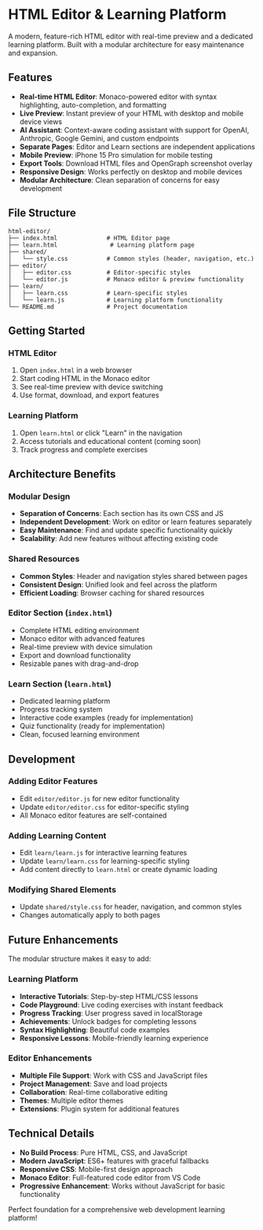# HTML Editor & Learning Platform

A modern, feature-rich HTML editor with real-time preview and a dedicated learning platform. Built with a modular architecture for easy maintenance and expansion.

## Features

- **Real-time HTML Editor**: Monaco-powered editor with syntax highlighting, auto-completion, and formatting
- **Live Preview**: Instant preview of your HTML with desktop and mobile device views
- **AI Assistant**: Context-aware coding assistant with support for OpenAI, Anthropic, Google Gemini, and custom endpoints
- **Separate Pages**: Editor and Learn sections are independent applications
- **Mobile Preview**: iPhone 15 Pro simulation for mobile testing
- **Export Tools**: Download HTML files and OpenGraph screenshot overlay
- **Responsive Design**: Works perfectly on desktop and mobile devices
- **Modular Architecture**: Clean separation of concerns for easy development

## File Structure

```
html-editor/
├── index.html              # HTML Editor page
├── learn.html               # Learning platform page
├── shared/
│   └── style.css           # Common styles (header, navigation, etc.)
├── editor/
│   ├── editor.css          # Editor-specific styles
│   └── editor.js           # Monaco editor & preview functionality
├── learn/
│   ├── learn.css           # Learn-specific styles
│   └── learn.js            # Learning platform functionality
└── README.md               # Project documentation
```

## Getting Started

### HTML Editor
1. Open `index.html` in a web browser
2. Start coding HTML in the Monaco editor
3. See real-time preview with device switching
4. Use format, download, and export features

### Learning Platform
1. Open `learn.html` or click "Learn" in the navigation
2. Access tutorials and educational content (coming soon)
3. Track progress and complete exercises

## Architecture Benefits

### **Modular Design**
- **Separation of Concerns**: Each section has its own CSS and JS
- **Independent Development**: Work on editor or learn features separately
- **Easy Maintenance**: Find and update specific functionality quickly
- **Scalability**: Add new features without affecting existing code

### **Shared Resources**
- **Common Styles**: Header and navigation styles shared between pages
- **Consistent Design**: Unified look and feel across the platform
- **Efficient Loading**: Browser caching for shared resources

### **Editor Section** (`index.html`)
- Complete HTML editing environment
- Monaco editor with advanced features
- Real-time preview with device simulation
- Export and download functionality
- Resizable panes with drag-and-drop

### **Learn Section** (`learn.html`)
- Dedicated learning platform
- Progress tracking system
- Interactive code examples (ready for implementation)
- Quiz functionality (ready for implementation)
- Clean, focused learning environment

## Development

### Adding Editor Features
- Edit `editor/editor.js` for new editor functionality
- Update `editor/editor.css` for editor-specific styling
- All Monaco editor features are self-contained

### Adding Learning Content
- Edit `learn/learn.js` for interactive learning features
- Update `learn/learn.css` for learning-specific styling
- Add content directly to `learn.html` or create dynamic loading

### Modifying Shared Elements
- Update `shared/style.css` for header, navigation, and common styles
- Changes automatically apply to both pages

## Future Enhancements

The modular structure makes it easy to add:

### Learning Platform
- **Interactive Tutorials**: Step-by-step HTML/CSS lessons
- **Code Playground**: Live coding exercises with instant feedback
- **Progress Tracking**: User progress saved in localStorage
- **Achievements**: Unlock badges for completing lessons
- **Syntax Highlighting**: Beautiful code examples
- **Responsive Lessons**: Mobile-friendly learning experience

### Editor Enhancements
- **Multiple File Support**: Work with CSS and JavaScript files
- **Project Management**: Save and load projects
- **Collaboration**: Real-time collaborative editing
- **Themes**: Multiple editor themes
- **Extensions**: Plugin system for additional features

## Technical Details

- **No Build Process**: Pure HTML, CSS, and JavaScript
- **Modern JavaScript**: ES6+ features with graceful fallbacks
- **Responsive CSS**: Mobile-first design approach
- **Monaco Editor**: Full-featured code editor from VS Code
- **Progressive Enhancement**: Works without JavaScript for basic functionality

Perfect foundation for a comprehensive web development learning platform!